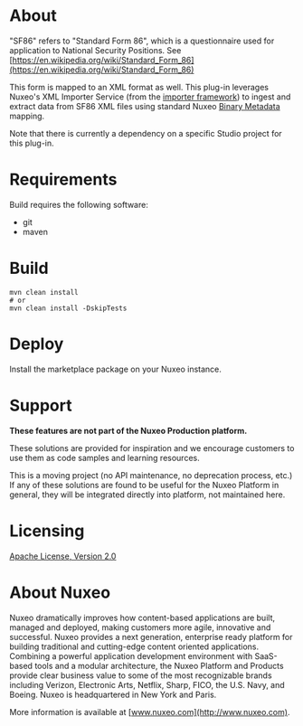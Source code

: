 # About

"SF86" refers to "Standard Form 86", which is a questionnaire used for application to National Security Positions. See [https://en.wikipedia.org/wiki/Standard_Form_86](https://en.wikipedia.org/wiki/Standard_Form_86)

This form is mapped to an XML format as well. This plug-in leverages Nuxeo's XML Importer Service (from the [importer framework](https://doc.nuxeo.com/nxdoc/choosing-how-to-import-data-in-the-nuxeo-platform/#nuxeo-platform-importer)) to ingest and extract data from SF86 XML files using standard Nuxeo [Binary Metadata](https://doc.nuxeo.com/nxdoc/binary-metadata/) mapping.

Note that there is currently a dependency on a specific Studio project for this plug-in.

# Requirements

Build requires the following software:
- git
- maven

# Build

```
mvn clean install
# or 
mvn clean install -DskipTests
```

# Deploy

Install the marketplace package on your Nuxeo instance.

# Support

**These features are not part of the Nuxeo Production platform.**

These solutions are provided for inspiration and we encourage customers to use them as code samples and learning resources.

This is a moving project (no API maintenance, no deprecation process, etc.) If any of these solutions are found to be useful for the Nuxeo Platform in general, they will be integrated directly into platform, not maintained here.

# Licensing

[Apache License, Version 2.0](http://www.apache.org/licenses/LICENSE-2.0)

# About Nuxeo

Nuxeo dramatically improves how content-based applications are built, managed and deployed, making customers more agile, innovative and successful. Nuxeo provides a next generation, enterprise ready platform for building traditional and cutting-edge content oriented applications. Combining a powerful application development environment with SaaS-based tools and a modular architecture, the Nuxeo Platform and Products provide clear business value to some of the most recognizable brands including Verizon, Electronic Arts, Netflix, Sharp, FICO, the U.S. Navy, and Boeing. Nuxeo is headquartered in New York and Paris.

More information is available at [www.nuxeo.com](http://www.nuxeo.com).
